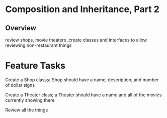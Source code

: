 # Composition and Inheritance, Part 2
## Overview
 review shops, movie theaters ,create classes and interfaces to allow reviewing non-restaurant things

 # Feature Tasks
  Create a Shop class;a Shop should have a name, description, and number of dollar signs

  Create a Theater class; a Theater should have a name and all of the movies currently showing there

   Review all the things